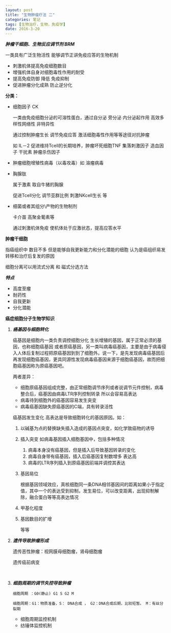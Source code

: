 ```yaml
---
layout: post
title: "生物肿瘤疗法 二"
categories: 笔记
tags: [生物治疗，生物，免疫学]
date: 2016-3-20
---
```




***肿瘤干细胞、生物反应调节剂 BRM***

一类具有广泛生物活性 能够调节正讲免疫应答的生物机制

- 刺激机体提高免疫细胞数目
- 增强机体自身对细胞毒性作用的耐受
- 提高免疫防御  降低 免疫抑制
- 促进肿瘤分化成熟 防止逆分化

**分类：**

- 细胞因子 CK 
  
  一类由免疫细胞分泌的可溶性蛋白，通过自分泌 旁分泌 内分泌起作用 高效多样性网络性 非特异性
  
  通过控制肿瘤生长 调节免疫应答 激活细胞毒性作用等等途径对抗肿瘤
  
  如 IL－2 促进维持Tcell的长期培养，肿瘤坏死细胞TNF 集落刺激因子 造血因子 干扰素 肿瘤杀伤因子
  
- 肿瘤细胞增殖性病毒（以毒攻毒）如 溶瘤病毒
  
- 胸腺肽 
  
  属于激素 取自牛猪的胸腺
  
  促进Tcell分化 调节亚群比例 刺激NKcell生长 等
  
- 细菌或者其组分\产物的生物制剂
  
  卡介苗  高聚金葡素等 
  
  通过刺激机体免疫 使机体处于应激状态，提高应答水平





**肿瘤干细胞**

指癌组织中 数目不多 但是能够自我更新能力和分化潜能的细胞 认为是癌组织易发转移和治疗后复发的原因

细胞分离可以用流式分离 和 磁式分选方法

***特点***

- 高度至瘤
- 耐药性
- 自我更新
- 分化潜能



**癌症细胞分子生物学知识**

1. ***癌基因与细胞转化***
   
   癌基因是细胞内一类负责调控细胞分化 生长增殖的基因，属于正常必须的基因，也称细胞癌基因 或者原癌基因，另一类叫病毒癌基因，主要是由于病毒侵入人体后复制过程把原癌基因到到了细胞外。说一下，是先发现病毒癌基因后再发现细胞癌基因，更具同源性发现病毒癌基因来源于细胞癌基因，故而把细胞癌基因称为原癌基因吧。
   
   两者差异：
   
   - 细胞原癌基因组成完整，由正常细胞调节序列或者说调节元件控制，病毒整合后，癌基因由病毒LTR序列控制转录 所以会容易高表达
   - 病毒待到细胞外的癌基因容易发生突变 
   - 病毒癌基因缺失原癌基因的C端，具有转录活性
   
   癌基因发生变化 高表达是导致细胞转化的基因原因。如：
   
   1. 以碱基为点的替换缺失插入造成的基因点突变，如化学致癌物的诱导
      
   2. 插入突变 如病毒基因插入细胞基因中，包括多种情况
      
      1. 病毒本身没有癌基因，但是插入后导致基因转录的变化
      2. 病毒自身带有癌基因，插入后癌基因复制数增多 表达高
      3. 病毒的LTR序列插入到原癌基因前端并调控其表达
      
   3. 基因易位
      
      根据基因领域效应，真核细胞同一条DNA相邻基因间的距离如果小于指定值，其中一个的表达受到抑制，发生易位，可以改变距离，出现抑制解除，融合蛋白等等高表达情况
      
   4. 甲基化程度
      
   5. 基因数目的扩增
      
      等等
   
2. ***遗传导致肿瘤形成***
   
   遗传恶性肿瘤：视网膜母细胞瘤，肾母细胞瘤
   
   遗传癌前病变
   
   ​
   
3. ***细胞周期的调节失控导致肿瘤***
   
   ``` 
   细胞周期 ：G0(静止) G1 S G2 M
   
   细胞周期：G1：物质准备，S： DNA合成 ， G2：DNA合成后期，比较短暂。 M：有丝分裂期
   ```
   
   - 细胞周期监控机制
   - 纺锤体监控机制